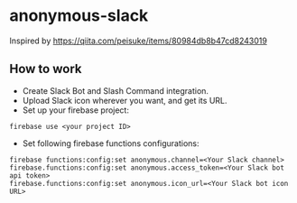 # anonymous-slack
Inspired by https://qiita.com/peisuke/items/80984db8b47cd8243019

## How to work
 - Create Slack Bot and Slash Command integration.
 - Upload Slack icon wherever you want, and get its URL.
 - Set up your firebase project:

```
firebase use <your project ID>
```

 - Set following firebase functions configurations:

```
firebase functions:config:set anonymous.channel=<Your Slack channel>
firebase.functions:config:set anonymous.access_token=<Your Slack bot api token>
firebase.functions:config:set anonymous.icon_url=<Your Slack bot icon URL>
```